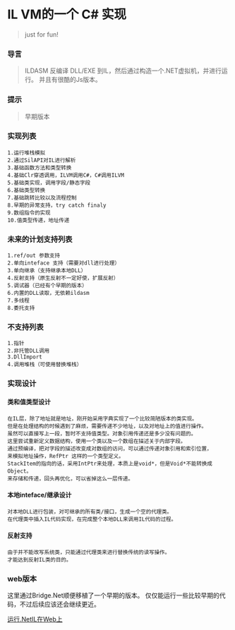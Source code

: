 # IL VM的一个 C# 实现

>just for fun!
>

### 导言
>ILDASM 反编译 DLL/EXE 到IL，然后通过构造一个.NET虚拟机，并进行运行。
>并且有很酷的Js版本。

### 提示
>早期版本

### 实现列表

    1.运行堆栈模拟
    2.通过SilAPI对IL进行解析
    3.基础函数方法和类型转换
    4.基础Clr穿透调用，ILVM调用C#，C#调用ILVM
    5.基础类实现，调用字段/静态字段
    6.基础类型转换
    7.基础跳转比较以及流程控制
    8.早期的异常支持，try catch finaly
    9.数组指令的实现
    10.值类型传递，地址传递
   

### 未来的计划支持列表
    1.ref/out 参数支持
    2.单向inteface 支持（需要对dll进行处理）
    3.单向继承（支持继承本地DLL）
    4.反射支持（原生反射不一定好使，扩展反射）
    5.调试器（已经有个早期的版本）
    6.内置的DLL读取，无依赖ildasm
    7.多线程
    8.委托支持
    

### 不支持列表
    1.指针
    2.非托管DLL调用
    3.DllImport
    4.调用堆栈（可使用替换堆栈）

### 实现设计

#### 类和值类型设计
    在IL层，除了地址就是地址，刚开始采用字典实现了一个比较简陋版本的类实现。
    但是在处理结构的时候遇到了麻烦，需要传递不少地址，以及对地址上的值进行操作。
    虽然可以直接写上一段，暂时不支持值类型。对象引用传递还是多少没有问题的。
    这里尝试重新定义数据结构，使用一个类以及一个数组在描述关于内部字段。
    通过预编译，把对字段的描述改变成对数组的访问，可以通过传递对象引用和索引位置，
    来模拟地址操作，RefPtr 这样的一个类型定义。
    StackItem的指向的话，采用IntPtr来处理，本质上是void*，但是Void*不能转换成Object。
    来存储和传递，回头再优化，可以省掉这么一层传递。
    
#### 本地inteface/继承设计
    对本地DLL进行包装，对可继承的所有类/接口，生成一个空的代理类。
    在代理类中插入IL代码实现，在完成整个本地DLL来调用IL代码的过程。

#### 反射支持
    由于并不能改写系统类，只能通过代理类来进行替换传统的读写操作。
    才能达到反射IL类的目的。

### web版本

这里通过Bridge.Net顺便移植了一个早期的版本。
仅仅能运行一些比较早期的代码，不过后续应该还会继续更近。

[运行.NetIL在Web上](http://cdn.rawgit.com/icesun963/ApolloClr/b57c8755/Bridge/www/demo.html)

